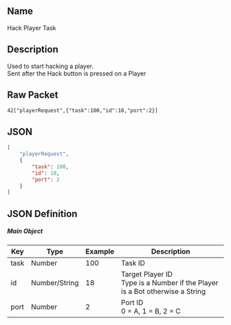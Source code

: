 ## Name

Hack Player Task

## Description

Used to start hacking a player.<br>
Sent after the Hack button is pressed on a Player


## Raw Packet

`42["playerRequest",{"task":100,"id":18,"port":2}]`

## JSON

``` json
[
    "playerRequest",
    {
        "task": 100,
        "id": 18,
        "port": 2
    }
]
```

## JSON Definition

##### Main Object
| Key  | Type          | Example | Description                                                                     |
|------|---------------|---------|---------------------------------------------------------------------------------|
| task | Number        | 100     | Task ID                                                                         |
| id   | Number/String | 18      | Target Player ID<br> Type is a Number if the Player is a Bot otherwise a String |
| port | Number        | 2       | Port ID<br> 0 = A, 1 = B, 2 = C                                                 |